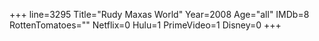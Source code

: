 +++
line=3295
Title="Rudy Maxas World"
Year=2008
Age="all"
IMDb=8
RottenTomatoes=""
Netflix=0
Hulu=1
PrimeVideo=1
Disney=0
+++

